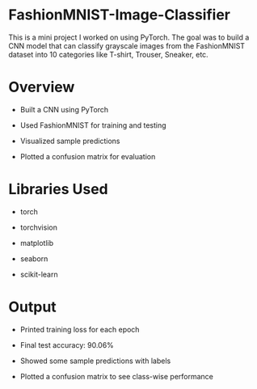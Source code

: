 # FashionMNIST-Image-Classifier
This is a mini project I worked on using PyTorch. The goal was to build a CNN model that can classify grayscale images from the FashionMNIST dataset into 10 categories like T-shirt, Trouser, Sneaker, etc.

# Overview

- Built a CNN using PyTorch

- Used FashionMNIST for training and testing

- Visualized sample predictions

- Plotted a confusion matrix for evaluation

# Libraries Used

- torch

- torchvision

- matplotlib

- seaborn

- scikit-learn

# Output

- Printed training loss for each epoch

- Final test accuracy: 90.06%

- Showed some sample predictions with labels

- Plotted a confusion matrix to see class-wise performance

